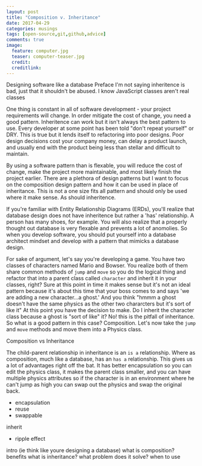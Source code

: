 ```yaml
---
layout: post
title: "Composition v. Inheritance"
date: 2017-04-29
categories: musings
tags: [open-source,git,github,advice]
comments: true
image:
  feature: computer.jpg
  teaser: computer-teaser.jpg
  credit:
  creditlink:
---
```


Designing software like a database
Preface
I'm not saying inheritence is bad, just that it shouldn't be abused.
I know JavaScript classes aren't real classes

One thing is constant in all of software development - your project requirements will change. In order mitigate the cost of change, you need a good pattern. Inheritence can work but it isn't always the best pattern to use. Every developer at some point has been told "don't repeat yourself" or DRY. This is true but it lends itself to refactoring into poor designs. Poor design decisions cost your company money, can delay a product launch, and usually end with the product being less than stellar and difficult to maintain.

By using a software pattern than is flexable, you will reduce the cost of change, make the project more maintainable, and most likely finish the project earlier. There are a plethora of design patterns but I want to focus on the composition design pattern and how it can be used in place of inheritance. This is not a one size fits all pattern and should only be used where it make sense. As should inheritence.

If you're familiar with Entity Relationship Diagrams (ERDs), you'll realize that database design does not have inheritence but rather a 'has' relationship. A person has many shoes, for example. You will also realize that a properly thought out database is very flexable and prevents a lot of anomolies. So when you develop software, you should put yourself into a database architect mindset and develop with a pattern that mimicks a database design.

For sake of argument, let's say you're developing a game. You have two classes of characters named Mario and Bowser. You realize both of them share common methods of `jump` and `move` so you do the logical thing and refactor that into a parent class called `character` and inherit it in your classes, right? Sure at this point in time it makes sense but it's not an ideal pattern because it's about this time that your boss comes to and says 'we are adding a new character...a ghost.' And you think "hmmm a ghost doesn't have the same physics as the other two chararcters but it's sort of like it" At this point you have the decision to make. Do I inherit the character class because a ghost is "sort of like" it? No! this is the pitfall of inheritance. So what is a good pattern in this case? Composition. Let's now take the `jump` and `move` methods and move them into a Physics class.

Composition vs Inheritance

The child-parent relationship in inheritance is an `is a` relationship. Where as composition, much like a database, has an `has a` relationship. This gives us a lot of advantages right off the bat. It has better encapsulation so you can edit the physics class, it makes the parent class smaller, and you can have multiple physics attributes so if the character is in an environment where he can't jump as high you can swap out the physics and swap the original back.

* encapsulation
* reuse
* swappable





inherit
* ripple effect








intro (ie think like youre designing a database)
what is composition?
benefits
what is inheritance?
what problem does it solve?
when to use
